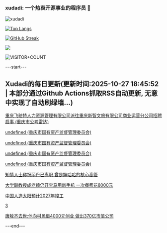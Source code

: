 ### xudadi: 一个热衷开源事业的程序员 👋

![xudadi](https://github-readme-stats-git-masterorgs-github-readme-stats-team.vercel.app/api?username=xudadi)

[![Top Langs](https://github-readme-stats.vercel.app/api/top-langs/?username=xudadi)](https://github.com/anuraghazra/github-readme-stats)

[![GitHub Streak](https://streak-stats.demolab.com?user=xudadi&locale=zh_Hans)](https://git.io/streak-stats)

![](https://raw.githubusercontent.com/xudadi/xudadi/main/assets/github-contribution-grid-snake.svg)

![VISITOR+COUNT](https://komarev.com/ghpvc/?username=xudadi&label=VISITOR+COUNT)


---start---

## Xudadi的每日更新(更新时间:2025-10-27 18:45:52 | 本部分通过Github Actions抓取RSS自动更新, 无意中实现了自动刷绿墙...)

[重庆飞驶特人力资源管理有限公司派往重庆新智文旅有限公司商业运营分公司招聘启事 (重庆市公考雷达)](https://www.gongkaoleida.com/article/2663912)

[undefined (重庆市国有资产监督管理委员会)](https://dadilab.github.io/feeds/all.xml)

[undefined (重庆市国有资产监督管理委员会)](https://dadilab.github.io/feeds/all.xml)

[undefined (重庆市国有资产监督管理委员会)](https://dadilab.github.io/feeds/all.xml)

[undefined (重庆市国有资产监督管理委员会)](https://dadilab.github.io/feeds/all.xml)

[知情人士称祝丽丹已离职 曾是娃哈哈的核心高管](https://m.163.com/news/article/KCSLE06H0534A4SC.html)

[大学副教授成老赖仍开宝马用新手机 一次餐费花8000元](https://m.163.com/news/article/KCSJ9M0H0512D3VJ.html)

[中国人造太阳预计2027年竣工](https://m.163.com/news/article/KCSIF15805198CJN.html)

[3](https://m.163.com/touch/news/sub/domestic)

[唐敖齐去世:他向村民借4000元创业 做出370亿市值公司](https://m.163.com/news/article/KCSI9TSN051492T3.html)

---end---
